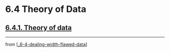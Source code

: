 # 6.4 Theory of Data

## [**6.4.1.** Theory of data](https://livebook.manning.com/book/deep-learning-with-javascript/chapter-6/173)

---
from [[_6-4-dealing-width-flawed-data]]

[//begin]: # "Autogenerated link references for markdown compatibility"
[_6-4-dealing-width-flawed-data]: _6-4-dealing-width-flawed-data.md "Flawed Data dealing"
[//end]: # "Autogenerated link references"
